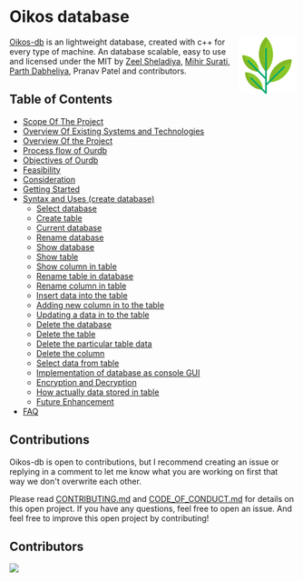 <!-- markdownlint-configure-file {
  "MD013": {
    "code_blocks": false,
    "tables": false
  },
  "MD033": false,
  "MD041": false
} -->

# Oikos database

[<img src="img/logo.png" align="right" width="100">](https://github.com/zeelsheladiya/OurDB-Database) 

[Oikos-db](https://github.com/zeelsheladiya/OurDB-Database) is an lightweight database, created with c++ for every type of machine. An database scalable, easy to use and licensed under the MIT by [Zeel Sheladiya](https://github.com/zeelsheladiya), [Mihir Surati](https://github.com/mihirsurati), [Parth Dabheliya](https://github.com/Parth-Dab), Pranav Patel and contributors. 

## Table of Contents
- [Scope Of The Project](docs/#scope-of-the-project)
- [Overview Of Existing Systems and Technologies](#scope-of-the-project)
- [Overview Of the Project](#scope-of-the-project)
- [Process flow of Ourdb](#scope-of-the-project)
- [Objectives of Ourdb](#scope-of-the-project)
- [Feasibility](#scope-of-the-project)
- [Consideration](#scope-of-the-project)
- [Getting Started](#getting-started)
- [Syntax and Uses (create database)](#scope-of-the-project)
  - [Select database](#scope-of-the-project)
  - [Create table](#scope-of-the-project)
  - [Current database](#scope-of-the-project)
  - [Rename database](#scope-of-the-project)
  - [Show database](#scope-of-the-project)
  - [Show table](#scope-of-the-project)
  - [Show column in table](#scope-of-the-project)
  - [Rename table in database](#scope-of-the-project)
  - [Rename column in table](#scope-of-the-project)
  - [Insert data into the table](#scope-of-the-project)
  - [Adding new column in to the table](#scope-of-the-project)
  - [Updating a data in to the table](#scope-of-the-project)
  - [Delete the database](#scope-of-the-project)
  - [Delete the table](#scope-of-the-project)
  - [Delete the particular table data](#scope-of-the-project)
  - [Delete the column](#scope-of-the-project)
  - [Select data from table](#scope-of-the-project)
  - [Implementation of database as console GUI](#scope-of-the-project)
  - [Encryption and Decryption](#scope-of-the-project)
  - [How actually data stored in table](#scope-of-the-project)
  - [Future Enhancement](#scope-of-the-project)
- [FAQ](docs/#faq)

## Contributions
Oikos-db is open to contributions, but I recommend creating an issue or replying in a comment to let me know what you are working on first that way we don't overwrite each other.

Please read [CONTRIBUTING.md](./CONTRIBUTING.md) and [CODE_OF_CONDUCT.md](./CODE_OF_CONDUCT.md)  for details on this open project. If you have any questions, feel free to open an issue. And feel free to improve this open project by contributing! 

## Contributors
<a href="https://github.com/zeelsheladiya/OurDB/graphs/contributors">
  <img src="https://contrib.rocks/image?repo=zeelsheladiya/OurDB-Database"/>
</a>
